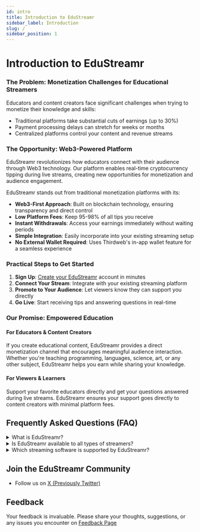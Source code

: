 ```yaml
---
id: intro
title: Introduction to EduStreamr
sidebar_label: Introduction
slug: /
sidebar_position: 1
---
```


# Introduction to EduStreamr

### The Problem: Monetization Challenges for Educational Streamers

Educators and content creators face significant challenges when trying to monetize their knowledge and skills:

- Traditional platforms take substantial cuts of earnings (up to 30%)
- Payment processing delays can stretch for weeks or months
- Centralized platforms control your content and revenue streams

### The Opportunity: Web3-Powered Platform

EduStreamr revolutionizes how educators connect with their audience through Web3 technology. Our platform enables real-time cryptocurrency tipping during live streams, creating new opportunities for monetization and audience engagement.

EduStreamr stands out from traditional monetization platforms with its:

- **Web3-First Approach**: Built on blockchain technology, ensuring transparency and direct control
- **Low Platform Fees**: Keep 95-98% of all tips you receive
- **Instant Withdrawals**: Access your earnings immediately without waiting periods
- **Simple Integration**: Easily incorporate into your existing streaming setup
- **No External Wallet Required**: Uses Thirdweb's in-app wallet feature for a seamless experience

### Practical Steps to Get Started

1. **Sign Up**: [Create your EduStreamr](https://edustreamr.xyz/dashboard) account in minutes
2. **Connect Your Stream**: Integrate with your existing streaming platform
3. **Promote to Your Audience**: Let viewers know they can support you directly
4. **Go Live**: Start receiving tips and answering questions in real-time

### Our Promise: Empowered Education

#### For Educators & Content Creators

If you create educational content, EduStreamr provides a direct monetization channel that encourages meaningful audience interaction. Whether you're teaching programming, languages, science, art, or any other subject, EduStreamr helps you earn while sharing your knowledge.

#### For Viewers & Learners

Support your favorite educators directly and get your questions answered during live streams. EduStreamr ensures your support goes directly to content creators with minimal platform fees.

## Frequently Asked Questions (FAQ)

<details>
  <summary>What is EduStreamr?</summary>

EduStreamr is a decentralized platform that enables educators and content creators to monetize their educational content directly from their live streams. It offers a web3-first approach, low platform fees, instant withdrawals, and a simple integration process. EduStreamr ensures that your support goes directly to content creators with minimal platform fees.

</details>

<details>
  <summary>Is EduStreamr available to all types of streamers?</summary>

Yes, due to the permissionless nature of blockchain, EduStreamr is accessible to all types of streamers, including educators, artists, gamers, and more. It provides a fair and transparent platform for creators to monetize their content and engage with their audience.

</details>

<details>
  <summary>Which streaming software is supported by EduStreamr?</summary>

EduStreamr supports popular streaming software such as OBS Studio, Streamlabs Desktop, and others. You can easily integrate EduStreamr into your existing streaming setup to start earning from your live streams.

</details>

## Join the EduStreamr Community

- Follow us on [X (Previously Twitter)](https://x.com/EduStreamr)

## Feedback

Your feedback is invaluable. Please share your thoughts, suggestions, or any issues you encounter on [Feedback Page](https://feedback.edustreamr.xyz)
